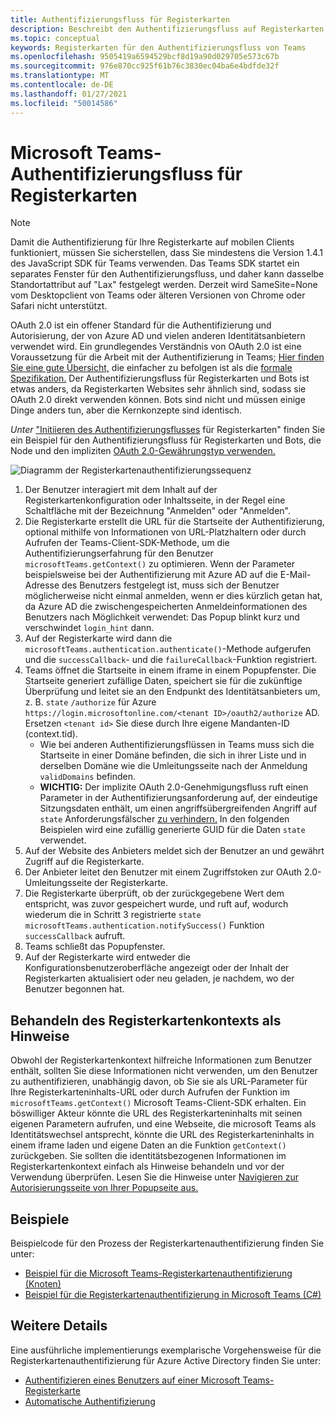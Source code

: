 ```yaml
---
title: Authentifizierungsfluss für Registerkarten
description: Beschreibt den Authentifizierungsfluss auf Registerkarten
ms.topic: conceptual
keywords: Registerkarten für den Authentifizierungsfluss von Teams
ms.openlocfilehash: 9505419a6594529bcf8d19a90d029705e573c67b
ms.sourcegitcommit: 976e870cc925f61b76c3830ec04ba6e4bdfde32f
ms.translationtype: MT
ms.contentlocale: de-DE
ms.lasthandoff: 01/27/2021
ms.locfileid: "50014586"
---
```

# <a name="microsoft-teams-authentication-flow-for-tabs"></a>Microsoft Teams-Authentifizierungsfluss für Registerkarten

> [!Note]
> Damit die Authentifizierung für Ihre Registerkarte auf mobilen Clients funktioniert, müssen Sie sicherstellen, dass Sie mindestens die Version 1.4.1 des JavaScript SDK für Teams verwenden.
> Das Teams SDK startet ein separates Fenster für den Authentifizierungsfluss, und daher kann dasselbe Standortattribut auf "Lax" festgelegt werden. Derzeit wird SameSite=None vom Desktopclient von Teams oder älteren Versionen von Chrome oder Safari nicht unterstützt.

OAuth 2.0 ist ein offener Standard für die Authentifizierung und Autorisierung, der von Azure AD und vielen anderen Identitätsanbietern verwendet wird. Ein grundlegendes Verständnis von OAuth 2.0 ist eine Voraussetzung für die Arbeit mit der Authentifizierung in Teams; [Hier finden Sie eine gute Übersicht,](https://aaronparecki.com/oauth-2-simplified/) die einfacher zu befolgen ist als die [formale Spezifikation.](https://oauth.net/2/) Der Authentifizierungsfluss für Registerkarten und Bots ist etwas anders, da Registerkarten Websites sehr ähnlich sind, sodass sie OAuth 2.0 direkt verwenden können. Bots sind nicht und müssen einige Dinge anders tun, aber die Kernkonzepte sind identisch.

*Unter* ["Initiieren des Authentifizierungsflusses](~/tabs/how-to/authentication/auth-tab-aad.md#initiate-authentication-flow) für Registerkarten" finden Sie ein Beispiel für den Authentifizierungsfluss für Registerkarten und Bots, die Node und den impliziten [OAuth 2.0-Gewährungstyp verwenden.](https://oauth.net/2/grant-types/implicit/)

![Diagramm der Registerkartenauthentifizierungssequenz](~/assets/images/authentication/tab_auth_sequence_diagram.png)

1. Der Benutzer interagiert mit dem Inhalt auf der Registerkartenkonfiguration oder Inhaltsseite, in der Regel eine Schaltfläche mit der Bezeichnung "Anmelden" oder "Anmelden".
2. Die Registerkarte erstellt die URL für die Startseite der Authentifizierung, optional mithilfe von Informationen von URL-Platzhaltern oder durch Aufrufen der Teams-Client-SDK-Methode, um die Authentifizierungserfahrung für den Benutzer `microsoftTeams.getContext()` zu optimieren. Wenn der Parameter beispielsweise bei der Authentifizierung mit Azure AD auf die E-Mail-Adresse des Benutzers festgelegt ist, muss sich der Benutzer möglicherweise nicht einmal anmelden, wenn er dies kürzlich getan hat, da Azure AD die zwischengespeicherten Anmeldeinformationen des Benutzers nach Möglichkeit verwendet: Das Popup blinkt kurz und verschwindet `login_hint` dann.
3. Auf der Registerkarte wird dann die `microsoftTeams.authentication.authenticate()`-Methode aufgerufen und die `successCallback`- und die `failureCallback`-Funktion registriert.
4. Teams öffnet die Startseite in einem iframe in einem Popupfenster. Die Startseite generiert zufällige Daten, speichert sie für die zukünftige Überprüfung und leitet sie an den Endpunkt des Identitätsanbieters um, z. B. `state` `/authorize` für Azure `https://login.microsoftonline.com/<tenant ID>/oauth2/authorize` AD. Ersetzen `<tenant id>` Sie diese durch Ihre eigene Mandanten-ID (context.tid).
    * Wie bei anderen Authentifizierungsflüssen in Teams muss sich die Startseite in einer Domäne befinden, die sich in ihrer Liste und in derselben Domäne wie die Umleitungsseite nach der Anmeldung `validDomains` befinden.
    * **WICHTIG:** Der implizite OAuth 2.0-Genehmigungsfluss ruft einen Parameter in der Authentifizierungsanforderung auf, der eindeutige Sitzungsdaten enthält, um einen angriffsübergreifenden Angriff auf `state` Anforderungsfälscher [zu verhindern.](https://en.wikipedia.org/wiki/Cross-site_request_forgery) In den folgenden Beispielen wird eine zufällig generierte GUID für die Daten `state` verwendet.
5. Auf der Website des Anbieters meldet sich der Benutzer an und gewährt Zugriff auf die Registerkarte.
6. Der Anbieter leitet den Benutzer mit einem Zugriffstoken zur OAuth 2.0-Umleitungsseite der Registerkarte.
7. Die Registerkarte überprüft, ob der zurückgegebene Wert dem entspricht, was zuvor gespeichert wurde, und ruft auf, wodurch wiederum die in Schritt 3 registrierte `state` `microsoftTeams.authentication.notifySuccess()` Funktion `successCallback` aufruft.
8. Teams schließt das Popupfenster.
9. Auf der Registerkarte wird entweder die Konfigurationsbenutzeroberfläche angezeigt oder der Inhalt der Registerkarten aktualisiert oder neu geladen, je nachdem, wo der Benutzer begonnen hat.

## <a name="treat-tab-context-as-hints"></a>Behandeln des Registerkartenkontexts als Hinweise

Obwohl der Registerkartenkontext hilfreiche Informationen zum Benutzer enthält, sollten Sie diese Informationen nicht verwenden, um den Benutzer zu authentifizieren, unabhängig davon, ob Sie sie als URL-Parameter für Ihre Registerkarteninhalts-URL oder durch Aufrufen der Funktion im `microsoftTeams.getContext()` Microsoft Teams-Client-SDK erhalten. Ein böswilliger Akteur könnte die URL des Registerkarteninhalts mit seinen eigenen Parametern aufrufen, und eine Webseite, die microsoft Teams als Identitätswechsel antsprecht, könnte die URL des Registerkarteninhalts in einem iframe laden und eigene Daten an die Funktion `getContext()` zurückgeben. Sie sollten die identitätsbezogenen Informationen im Registerkartenkontext einfach als Hinweise behandeln und vor der Verwendung überprüfen. Lesen Sie die Hinweise unter [Navigieren zur Autorisierungsseite von Ihrer Popupseite aus.](~/tabs/how-to/authentication/auth-tab-aad.md#navigate-to-the-authorization-page-from-your-popup-page)

## <a name="samples"></a>Beispiele

Beispielcode für den Prozess der Registerkartenauthentifizierung finden Sie unter:

* [Beispiel für die Microsoft Teams-Registerkartenauthentifizierung (Knoten)](https://github.com/OfficeDev/microsoft-teams-sample-complete-node)
* [Beispiel für die Registerkartenauthentifizierung in Microsoft Teams (C#)](https://github.com/OfficeDev/microsoft-teams-sample-complete-csharp)

## <a name="more-details"></a>Weitere Details

Eine ausführliche implementierungs exemplarische Vorgehensweise für die Registerkartenauthentifizierung für Azure Active Directory finden Sie unter:

* [Authentifizieren eines Benutzers auf einer Microsoft Teams-Registerkarte](~/tabs/how-to/authentication/auth-tab-AAD.md)
* [Automatische Authentifizierung](~/tabs/how-to/authentication/auth-silent-AAD.md)
